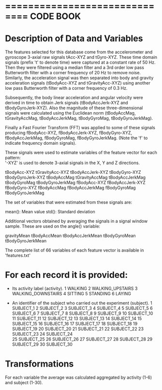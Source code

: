 ==============================
		CODE BOOK
==============================


Description of Data and Variables 
=================================

The features selected for this database come from the accelerometer and gyroscope 3-axial raw signals tAcc-XYZ and tGyro-XYZ. These time domain signals (prefix 't' to denote time) were captured at a constant rate of 50 Hz. Then they were filtered using a median filter and a 3rd order low pass Butterworth filter with a corner frequency of 20 Hz to remove noise. Similarly, the acceleration signal was then separated into body and gravity acceleration signals (tBodyAcc-XYZ and tGravityAcc-XYZ) using another low pass Butterworth filter with a corner frequency of 0.3 Hz. 

Subsequently, the body linear acceleration and angular velocity were derived in time to obtain Jerk signals (tBodyAccJerk-XYZ and tBodyGyroJerk-XYZ). Also the magnitude of these three-dimensional signals were calculated using the Euclidean norm (tBodyAccMag, tGravityAccMag, tBodyAccJerkMag, tBodyGyroMag, tBodyGyroJerkMag). 

Finally a Fast Fourier Transform (FFT) was applied to some of these signals producing fBodyAcc-XYZ, fBodyAccJerk-XYZ, fBodyGyro-XYZ, fBodyAccJerkMag, fBodyGyroMag, fBodyGyroJerkMag. (Note the 'f' to indicate frequency domain signals). 

These signals were used to estimate variables of the feature vector for each pattern:  
'-XYZ' is used to denote 3-axial signals in the X, Y and Z directions.

tBodyAcc-XYZ
tGravityAcc-XYZ
tBodyAccJerk-XYZ
tBodyGyro-XYZ
tBodyGyroJerk-XYZ
tBodyAccMag
tGravityAccMag
tBodyAccJerkMag
tBodyGyroMag
tBodyGyroJerkMag
fBodyAcc-XYZ
fBodyAccJerk-XYZ
fBodyGyro-XYZ
fBodyAccMag
fBodyAccJerkMag
fBodyGyroMag
fBodyGyroJerkMag


The set of variables that were estimated from these signals are: 

mean(): Mean value
std(): Standard deviation

Additional vectors obtained by averaging the signals in a signal window sample. These are used on the angle() variable:

gravityMean
tBodyAccMean
tBodyAccJerkMean
tBodyGyroMean
tBodyGyroJerkMean

The complete list of 66 variables of each feature vector is available in 'features.txt'


For each record it is provided:
===============================

- Its activity label (activity). 
	1 WALKING
	2 WALKING_UPSTAIRS
	3 WALKING_DOWNSTAIRS
	4 SITTING
	5 STANDING
	6 LAYING
	
- An identifier of the subject who carried out the experiment (subject).
	1 SUBJECT_1
	2 SUBJECT_2
	3 SUBJECT_3
	4 SUBJECT_4
	5 SUBJECT_5
	6 SUBJECT_6
	7 SUBJECT_7
	8 SUBJECT_8
	9 SUBJECT_9
	10 SUBJECT_10
	11 SUBJECT_11
	12 SUBJECT_12
	13 SUBJECT_13
	14 SUBJECT_14
	15 SUBJECT_15
	16 SUBJECT_16
	17 SUBJECT_17
	18 SUBJECT_18
	19 SUBJECT_19
	20 SUBJECT_20
	21 SUBJECT_21
	22 SUBJECT_22
	23 SUBJECT_23
	24 SUBJECT_24	
	25 SUBJECT_25
	26 SUBJECT_26
	27 SUBJECT_27
	28 SUBJECT_28
	29 SUBJECT_29
	30 SUBJECT_30		
	
	
	
Transformations 
================

For each variable the average was calculated aggregated by activity (1-6) and subject (1-30).

